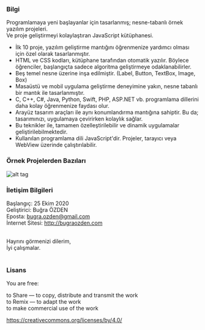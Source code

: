 ### Bilgi

Programlamaya yeni başlayanlar için tasarlanmış; nesne-tabanlı örnek yazılım projeleri.<br> 
Ve proje geliştirmeyi kolaylaştıran JavaScript kütüphanesi.<br />

* İlk 10 proje, yazılım geliştirme mantığını öğrenmenize yardımcı olması için özel olarak tasarlanmıştır.
* HTML ve CSS kodları, kütüphane tarafından otomatik yazılır. Böylece öğrenciler, başlangıçta sadece algoritma geliştirmeye odaklanabilirler.
* Beş temel nesne üzerine inşa edilmiştir. (Label, Button, TextBox, Image, Box)
* Masaüstü ve mobil uygulama geliştirme deneyimine yakın, nesne tabanlı bir mantık ile tasarlanmıştır.
* C, C++, C#, Java, Python, Swift, PHP, ASP.NET vb. programlama dillerini daha kolay öğrenmenize faydası olur.
* Arayüz tasarım araçları ile aynı konumlandırma mantığına sahiptir. Bu da; tasarımınızı, uygulamaya çevirirken kolaylık sağlar.
* Bu teknikler ile, tamamen özelleştirilebilir ve dinamik uygulamalar geliştirilebilmektedir.
* Kullanılan programlama dili JavaScript'dir. Projeler, tarayıcı veya WebView üzerinde çalıştırılabilir.

### Örnek Projelerden Bazıları

![alt tag](https://bug7a.github.io/basicjs-turkce/preview.png)

### İletişim Bilgileri

Başlangıç: 25 Ekim 2020<br>
Geliştirici: Buğra ÖZDEN<br>
Eposta: bugra.ozden@gmail.com<br>
İnternet Sitesi: http://bugraozden.com<br><br>

Hayrını görmenizi dilerim,<br />
İyi çalışmalar.<br /><br />

### Lisans

You are free:<br />

to Share — to copy, distribute and transmit the work<br />
to Remix — to adapt the work<br />
to make commercial use of the work<br />

<https://creativecommons.org/licenses/by/4.0/><br /><br />
